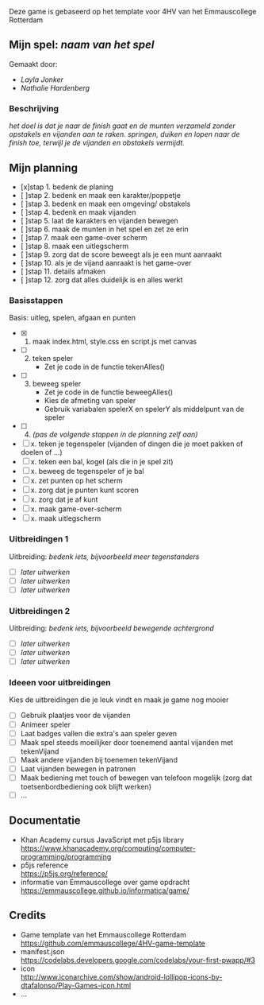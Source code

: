 Deze game is gebaseerd op het template voor 4HV van het Emmauscollege Rotterdam

## Mijn spel: *naam van het spel*
Gemaakt door:
- *Layla Jonker*
- *Nathalie Hardenberg*

### Beschrijving
*het doel is dat je naar de finish gaat en de munten verzameld zonder opstakels en vijanden aan te raken. springen, duiken en lopen naar de finish toe, terwijl je de vijanden en obstakels vermijdt.*

## Mijn planning
- [x]stap 1. bedenk de planing 
- [ ]stap 2. bedenk en maak een karakter/poppetje 
- [ ]stap 3. bedenk en maak een omgeving/ obstakels
- [ ]stap 4. bedenk en maak vijanden
- [ ]stap 5. laat de karakters en vijanden bewegen
- [ ]stap 6. maak de munten in het spel en zet ze erin
- [ ]stap 7. maak een game-over scherm
- [ ]stap 8. maak een uitlegscherm
- [ ]stap 9. zorg dat de score beweegt als je een munt aanraakt
- [ ]stap 10. als je de vijand aanraakt is het game-over
- [ ]stap 11. details afmaken
- [ ]stap 12. zorg dat alles duidelijk is en alles werkt

### Basisstappen
Basis: uitleg, spelen, afgaan en punten
- [x] 1. maak index.html, style.css en script.js met canvas
- [ ] 2. teken speler
        - Zet je code in de functie tekenAlles()
- [ ] 3. beweeg speler
        - Zet je code in de functie beweegAlles()
        - Kies de afmeting van speler
        - Gebruik variabalen spelerX en spelerY als middelpunt van de speler
- [ ] 4. *(pas de volgende stappen in de planning zelf aan)*
- [ ] x. teken je tegenspeler (vijanden of dingen die je moet pakken of doelen of ...)
- [ ] x. teken een bal, kogel (als die in je spel zit)
- [ ] x. beweeg de tegenspeler of je bal
- [ ] x. zet punten op het scherm 
- [ ] x. zorg dat je punten kunt scoren
- [ ] x. zorg dat je af kunt
- [ ] x. maak game-over-scherm
- [ ] x. maak uitlegscherm

### Uitbreidingen 1
Uitbreiding: *bedenk iets, bijvoorbeeld meer tegenstanders*
- [ ] *later uitwerken*
- [ ] *later uitwerken*
- [ ] *later uitwerken*

### Uitbreidingen 2
Uitbreiding: *bedenk iets, bijvoorbeeld bewegende achtergrond*
- [ ] *later uitwerken*
- [ ] *later uitwerken*
- [ ] *later uitwerken*

### Ideeen voor uitbreidingen
Kies de uitbreidingen die je leuk vindt en maak je game nog mooier
- [ ] Gebruik plaatjes voor de vijanden
- [ ] Animeer speler
- [ ] Laat badges vallen die extra's aan speler geven
- [ ] Maak spel steeds moeilijker door toenemend aantal vijanden met tekenVijand
- [ ] Maak andere vijanden bij toenemen tekenVijand
- [ ] Laat vijanden bewegen in patronen
- [ ] Maak bediening met touch of bewegen van telefoon mogelijk (zorg dat toetsenbordbediening ook blijft werken)
- [ ] ...

## Documentatie
- Khan Academy cursus JavaScript met p5js library <br>
https://www.khanacademy.org/computing/computer-programming/programming
- p5js reference <br>
https://p5js.org/reference/
- informatie van Emmauscollege over game opdracht <br>
https://emmauscollege.github.io/informatica/game/

## Credits
- Game template van het Emmauscollege Rotterdam <br>
        https://github.com/emmauscollege/4HV-game-template
- manifest.json <br>
        https://codelabs.developers.google.com/codelabs/your-first-pwapp/#3
- icon <br>
        http://www.iconarchive.com/show/android-lollipop-icons-by-dtafalonso/Play-Games-icon.html
- ...
